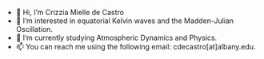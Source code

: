 - 👋 Hi, I’m Crizzia Mielle de Castro
- 👀 I’m interested in equatorial Kelvin waves and the Madden-Julian Oscillation.
- 🌱 I’m currently studying Atmospheric Dynamics and Physics.
- 📫 You can reach me using the following email: cdecastro[at]albany.edu.

<!---
cmdecastro/cmdecastro is a ✨ special ✨ repository because its `README.md` (this file) appears on your GitHub profile.
You can click the Preview link to take a look at your changes.
--->
